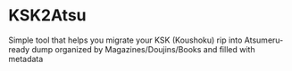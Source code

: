 # KSK2Atsu
Simple tool that helps you migrate your KSK (Koushoku) rip into Atsumeru-ready dump organized by Magazines/Doujins/Books and filled with metadata
